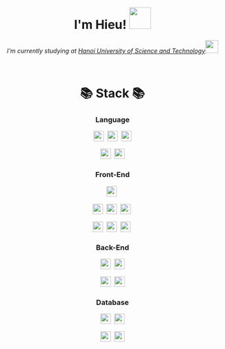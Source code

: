 <h1 align="center">  I'm Hieu! <img src="https://media.giphy.com/media/mGcNjsfWAjY5AEZNw6/giphy.gif" width="50"></h1>


<p align="center">
  <em>I'm currently studying at <a href="https://soict.hust.edu.vn/gioi-thieu">Hanoi University of Science and Technology</a><img src="https://media.giphy.com/media/fYSnHlufseco8Fh93Z/giphy.gif" width="30">
  </em>
</p>

<br />




<h1 align="center">📚 Stack 📚</h1>

<h3 align="center">Language</h3>

<p align="center">
  <img src="https://img.shields.io/badge/C-A8B9CC?style=flat-square&logo=C&logoColor=ffffff" height="24" />&nbsp
  <img src="https://img.shields.io/badge/C++-ebebeb?style=flat-square&logo=c%2B%2B&logoColor=608cc1" height="24" />&nbsp
  <img src="https://img.shields.io/badge/Java-306998?style=flat-square&logo=OpenJDK&logoColor=ffffff" height="24" />
  
</p>

<p align="center">
  <img src="https://img.shields.io/badge/Javascript-323330?style=flat-square&logo=JavaScript&logoColor=f0db4f" height="24" />&nbsp
  <img src="https://img.shields.io/badge/PHP-777BB4?style=flat-square&logo=PHP&logoColor=ffffff" height="24" />
</p>


<h3 align="center">Front-End</h3>

<p align="center">
  <img src="https://img.shields.io/badge/HTML5-f06529?style=flat-square&logo=HTML5&logoColor=ebebeb" height="24" />&nbsp
</p>

<p align="center">
  <img src="https://img.shields.io/badge/CSS3-1572b6?style=flat-square&logo=CSS3&logoColor=ebebeb" height="24" />&nbsp
  <img src="https://img.shields.io/badge/Sass-cc6699?style=flat-square&logo=Sass&logoColor=ebebeb" height="24" />&nbsp
  <img src="https://img.shields.io/badge/styled%20components-DB7093?style=flat-square&logo=styled-components&logoColor=ebebeb" height="24" />&nbsp
</p>

<p align="center">
  <img src="https://img.shields.io/badge/jQuery-0769AD?style=flat-square&logo=JQuery&logoColor=ebebeb" height="24" />&nbsp
  <img src="https://img.shields.io/badge/bootstrap-7952B3?style=flat-square&logo=Bootstrap&logoColor=ebebeb" height="24" />&nbsp
  <img src="https://img.shields.io/badge/react-61DAFB?style=flat-square&logo=React&logoColor=ebebeb" height="24" />&nbsp
</p>
  
<h3 align="center">Back-End</h3>

<p align="center">
  <img src="https://img.shields.io/badge/Node.js-339933?style=flat-square&logo=Node.js&logoColor=ebebeb" height="24" />&nbsp
  <img src="https://img.shields.io/badge/Express-323330?style=flat-square&logo=Express&logoColor=ebebeb" height="24" />
</p>

<p align="center">
  <img src="https://img.shields.io/badge/PHP-777BB4?style=flat-square&logo=PHP&logoColor=ffffff" height="24" />&nbsp
  <img src="https://img.shields.io/badge/Laravel-323330?style=flat-square&logo=Laravel&logoColor=FF2D20" height="24" />
</p>


<h3 align="center">Database</h3>

<p align="center">
  <img src="https://img.shields.io/badge/MySQL-007ACC?style=flat-square&logo=MySQL&logoColor=ebebeb" height="24" />&nbsp
  <img src="https://img.shields.io/badge/MongoDB-339933?style=flat-square&logo=MongoDB&logoColor=ebebeb" height="24" />
</p>

<p align="center">
  <img src="https://img.shields.io/badge/PostgreSQL-4169E1?style=flat-square&logo=PostgreSQL&logoColor=ebebeb" height="24" />&nbsp
  <img src="https://img.shields.io/badge/Firebase-049ae6?style=flat-square&logo=Firebase&logoColor=ffca28" height="24" />
</p>




<br />






